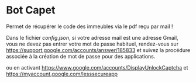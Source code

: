 # Bot Capet

Permet de récupérer le code des immeubles via le pdf reçu par mail !

Dans le fichier _config.json_, si votre adresse mail est une adresse Gmail, vous ne devez pas entrer votre mot de passe habituel, rendez-vous sur https://support.google.com/accounts/answer/185833 et suivez la procédure associée à la création de mot de passe pour des applications.  

ou en activant https://www.google.com/accounts/DisplayUnlockCaptcha et https://myaccount.google.com/lesssecureapp

